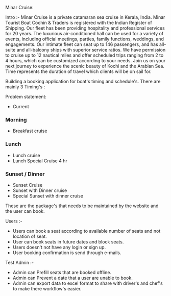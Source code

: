 Minar Cruise:

Intro :-
Minar Cruise is a private catamaran sea cruise in Kerala, India. Minar Tourist Boat Cochin & Traders is registered with the Indian Register of Shipping. Our fleet has been providing hospitality and professional services for 20 years. The luxurious air-conditioned hall can be used for a variety of events, including official meetings, parties, family functions, weddings, and engagements. Our intimate fleet can seat up to 146 passengers, and has all-suite and all-balcony ships with superior service ratios. We have permission to cruise up to 12 nautical miles and offer scheduled trips ranging from 2 to 4 hours, which can be customized according to your needs. Join us on your next journey to experience the scenic beauty of Kochi and the Arabian Sea.
Time represents the duration of travel which clients will be on sail for.

Building a booking application for boat's timing and schedule's. 
There are mainly 3 Timing's :

Problem statement:

 - Current 

### Morning
- Breakfast cruise 

### Lunch
- Lunch cruise 
- Lunch Special Cruise 4 hr

### Sunset / Dinner
- Sunset Cruise 
- Sunset with Dinner cruise
- Special Sunset with dinner cruise

These are the package's that needs to be maintained by the website and the user can book.


Users :-
- Users can book a seat according to available number of seats and not location of seat.
- User can book seats in future dates and block seats. 
- Users doesn't not have any login or sign up.
- User booking confirmation is send through e-mails.

Test
Admin :-
- Admin can Prefill seats that are booked offline.
- Admin can Prevent a date that a user are unable to book.
- Admin can export data to excel format to share with driver's and chef's to make there workflow's easier.
